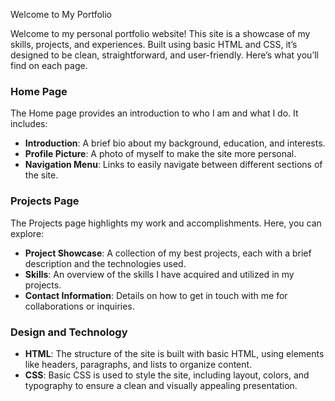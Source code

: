 

 Welcome to My Portfolio

Welcome to my personal portfolio website! This site is a showcase of my skills, projects, and experiences. Built using basic HTML and CSS, it’s designed to be clean, straightforward, and user-friendly. Here’s what you’ll find on each page.

### Home Page
The Home page provides an introduction to who I am and what I do. It includes:
- **Introduction**: A brief bio about my background, education, and interests.
- **Profile Picture**: A photo of myself to make the site more personal.
- **Navigation Menu**: Links to easily navigate between different sections of the site.

### Projects Page
The Projects page highlights my work and accomplishments. Here, you can explore:
- **Project Showcase**: A collection of my best projects, each with a brief description and the technologies used.
- **Skills**: An overview of the skills I have acquired and utilized in my projects.
- **Contact Information**: Details on how to get in touch with me for collaborations or inquiries.

### Design and Technology
- **HTML**: The structure of the site is built with basic HTML, using elements like headers, paragraphs, and lists to organize content.
- **CSS**: Basic CSS is used to style the site, including layout, colors, and typography to ensure a clean and visually appealing presentation.
